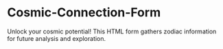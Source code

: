 # Cosmic-Connection-Form
Unlock your cosmic potential! This HTML form gathers zodiac information for future analysis and exploration.
